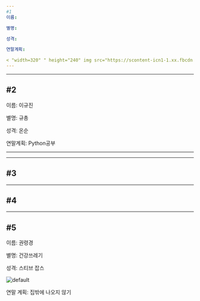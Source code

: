 ```yaml
---
#1
이름:

별명:

성격:

연말계획:

< "width=320" " height="240" img src="https://scontent-icn1-1.xx.fbcdn.net/v/t1.0-9/36722335_190504601616713_1426996518954467328_n.jpg?_nc_cat=102&_nc_ht=scontent-icn1-1.xx&oh=a7a8d3fe0273da425926fb48fc660f6c&oe=5C971DA4">
---
```

---
#2
---

이름: 이규진

별명: 규총

성격: 온순

연말계획: Python공부

---
---
#3
---
---
#4
---
---
#5
---

이름: 권령경

별명: 건강쓰레기

성격: 스티브 잡스

![default](https://user-images.githubusercontent.com/45252527/50433503-edce5480-091b-11e9-9de4-63a292ff028b.png)

연말 계획: 집밖에 나오지 않기
